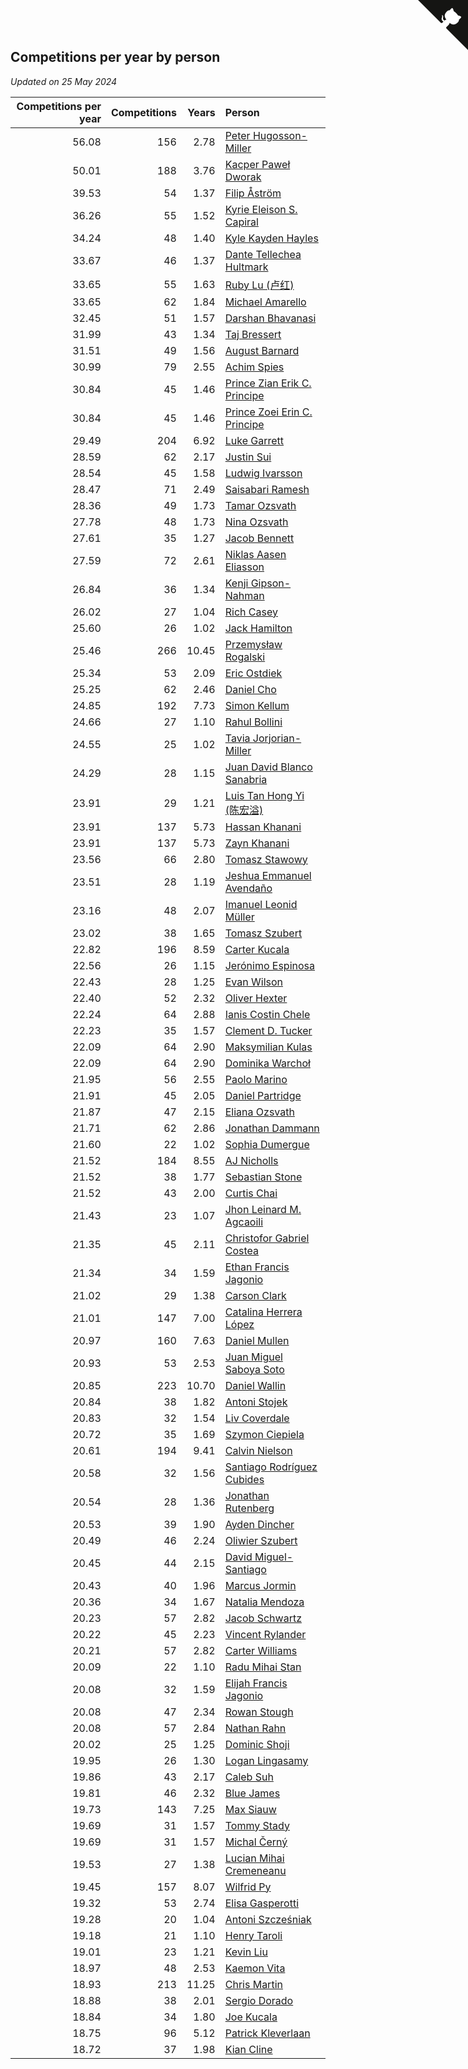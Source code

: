 ## Competitions per year by person

*Updated on 25 May 2024*

| Competitions per year | Competitions | Years | Person |
| ---: | ---: | ---: | :--- |
| 56.08 | 156 | 2.78 | [Peter Hugosson-Miller](https://www.worldcubeassociation.org/persons/2021HUGO01) |
| 50.01 | 188 | 3.76 | [Kacper Paweł Dworak](https://www.worldcubeassociation.org/persons/2020DWOR01) |
| 39.53 | 54 | 1.37 | [Filip Åström](https://www.worldcubeassociation.org/persons/2023ASTR01) |
| 36.26 | 55 | 1.52 | [Kyrie Eleison S. Capiral](https://www.worldcubeassociation.org/persons/2022CAPI02) |
| 34.24 | 48 | 1.40 | [Kyle Kayden Hayles](https://www.worldcubeassociation.org/persons/2022HAYL02) |
| 33.67 | 46 | 1.37 | [Dante Tellechea Hultmark](https://www.worldcubeassociation.org/persons/2023HULT01) |
| 33.65 | 55 | 1.63 | [Ruby Lu (卢红)](https://www.worldcubeassociation.org/persons/2022LURU01) |
| 33.65 | 62 | 1.84 | [Michael Amarello](https://www.worldcubeassociation.org/persons/2022AMAR09) |
| 32.45 | 51 | 1.57 | [Darshan Bhavanasi](https://www.worldcubeassociation.org/persons/2022BHAV01) |
| 31.99 | 43 | 1.34 | [Taj Bressert](https://www.worldcubeassociation.org/persons/2023BRES01) |
| 31.51 | 49 | 1.56 | [August Barnard](https://www.worldcubeassociation.org/persons/2022BARN21) |
| 30.99 | 79 | 2.55 | [Achim Spies](https://www.worldcubeassociation.org/persons/2021SPIE01) |
| 30.84 | 45 | 1.46 | [Prince Zian Erik C. Principe](https://www.worldcubeassociation.org/persons/2022PRIN08) |
| 30.84 | 45 | 1.46 | [Prince Zoei Erin C. Principe](https://www.worldcubeassociation.org/persons/2022PRIN09) |
| 29.49 | 204 | 6.92 | [Luke Garrett](https://www.worldcubeassociation.org/persons/2017GARR05) |
| 28.59 | 62 | 2.17 | [Justin Sui](https://www.worldcubeassociation.org/persons/2022SUIJ01) |
| 28.54 | 45 | 1.58 | [Ludwig Ivarsson](https://www.worldcubeassociation.org/persons/2022IVAR01) |
| 28.47 | 71 | 2.49 | [Saisabari Ramesh](https://www.worldcubeassociation.org/persons/2021RAME01) |
| 28.36 | 49 | 1.73 | [Tamar Ozsvath](https://www.worldcubeassociation.org/persons/2022OZSV04) |
| 27.78 | 48 | 1.73 | [Nina Ozsvath](https://www.worldcubeassociation.org/persons/2022OZSV03) |
| 27.61 | 35 | 1.27 | [Jacob Bennett](https://www.worldcubeassociation.org/persons/2023BENN04) |
| 27.59 | 72 | 2.61 | [Niklas Aasen Eliasson](https://www.worldcubeassociation.org/persons/2021ELIA01) |
| 26.84 | 36 | 1.34 | [Kenji Gipson-Nahman](https://www.worldcubeassociation.org/persons/2023GIPS01) |
| 26.02 | 27 | 1.04 | [Rich Casey](https://www.worldcubeassociation.org/persons/2023CASE06) |
| 25.60 | 26 | 1.02 | [Jack Hamilton](https://www.worldcubeassociation.org/persons/2023HAMI08) |
| 25.46 | 266 | 10.45 | [Przemysław Rogalski](https://www.worldcubeassociation.org/persons/2013ROGA02) |
| 25.34 | 53 | 2.09 | [Eric Ostdiek](https://www.worldcubeassociation.org/persons/2022OSTD01) |
| 25.25 | 62 | 2.46 | [Daniel Cho](https://www.worldcubeassociation.org/persons/2021CHOD01) |
| 24.85 | 192 | 7.73 | [Simon Kellum](https://www.worldcubeassociation.org/persons/2016KELL12) |
| 24.66 | 27 | 1.10 | [Rahul Bollini](https://www.worldcubeassociation.org/persons/2023BOLL01) |
| 24.55 | 25 | 1.02 | [Tavia Jorjorian-Miller](https://www.worldcubeassociation.org/persons/2023JORJ01) |
| 24.29 | 28 | 1.15 | [Juan David Blanco Sanabria](https://www.worldcubeassociation.org/persons/2023SANA04) |
| 23.91 | 29 | 1.21 | [Luis Tan Hong Yi (陈宏溢)](https://www.worldcubeassociation.org/persons/2023YILU01) |
| 23.91 | 137 | 5.73 | [Hassan Khanani](https://www.worldcubeassociation.org/persons/2018KHAN26) |
| 23.91 | 137 | 5.73 | [Zayn Khanani](https://www.worldcubeassociation.org/persons/2018KHAN28) |
| 23.56 | 66 | 2.80 | [Tomasz Stawowy](https://www.worldcubeassociation.org/persons/2021STAW01) |
| 23.51 | 28 | 1.19 | [Jeshua Emmanuel Avendaño](https://www.worldcubeassociation.org/persons/2023AVEN01) |
| 23.16 | 48 | 2.07 | [Imanuel Leonid Müller](https://www.worldcubeassociation.org/persons/2022MULL02) |
| 23.02 | 38 | 1.65 | [Tomasz Szubert](https://www.worldcubeassociation.org/persons/2022SZUB02) |
| 22.82 | 196 | 8.59 | [Carter Kucala](https://www.worldcubeassociation.org/persons/2015KUCA01) |
| 22.56 | 26 | 1.15 | [Jerónimo Espinosa](https://www.worldcubeassociation.org/persons/2023ESPI07) |
| 22.43 | 28 | 1.25 | [Evan Wilson](https://www.worldcubeassociation.org/persons/2023WILS11) |
| 22.40 | 52 | 2.32 | [Oliver Hexter](https://www.worldcubeassociation.org/persons/2022HEXT01) |
| 22.24 | 64 | 2.88 | [Ianis Costin Chele](https://www.worldcubeassociation.org/persons/2021CHEL01) |
| 22.23 | 35 | 1.57 | [Clement D. Tucker](https://www.worldcubeassociation.org/persons/2022TUCK09) |
| 22.09 | 64 | 2.90 | [Maksymilian Kulas](https://www.worldcubeassociation.org/persons/2021KULA02) |
| 22.09 | 64 | 2.90 | [Dominika Warchoł](https://www.worldcubeassociation.org/persons/2021WARC01) |
| 21.95 | 56 | 2.55 | [Paolo Marino](https://www.worldcubeassociation.org/persons/2021MARI04) |
| 21.91 | 45 | 2.05 | [Daniel Partridge](https://www.worldcubeassociation.org/persons/2022PART02) |
| 21.87 | 47 | 2.15 | [Eliana Ozsvath](https://www.worldcubeassociation.org/persons/2022OZSV01) |
| 21.71 | 62 | 2.86 | [Jonathan Dammann](https://www.worldcubeassociation.org/persons/2021DAMM01) |
| 21.60 | 22 | 1.02 | [Sophia Dumergue](https://www.worldcubeassociation.org/persons/2023DUME02) |
| 21.52 | 184 | 8.55 | [AJ Nicholls](https://www.worldcubeassociation.org/persons/2015NICH04) |
| 21.52 | 38 | 1.77 | [Sebastian Stone](https://www.worldcubeassociation.org/persons/2022STON09) |
| 21.52 | 43 | 2.00 | [Curtis Chai](https://www.worldcubeassociation.org/persons/2022CHAI02) |
| 21.43 | 23 | 1.07 | [Jhon Leinard M. Agcaoili](https://www.worldcubeassociation.org/persons/2023AGCA01) |
| 21.35 | 45 | 2.11 | [Christofor Gabriel Costea](https://www.worldcubeassociation.org/persons/2022COST03) |
| 21.34 | 34 | 1.59 | [Ethan Francis Jagonio](https://www.worldcubeassociation.org/persons/2022JAGO03) |
| 21.02 | 29 | 1.38 | [Carson Clark](https://www.worldcubeassociation.org/persons/2023CLAR02) |
| 21.01 | 147 | 7.00 | [Catalina Herrera López](https://www.worldcubeassociation.org/persons/2017LOPE31) |
| 20.97 | 160 | 7.63 | [Daniel Mullen](https://www.worldcubeassociation.org/persons/2016MULL04) |
| 20.93 | 53 | 2.53 | [Juan Miguel Saboya Soto](https://www.worldcubeassociation.org/persons/2021SOTO01) |
| 20.85 | 223 | 10.70 | [Daniel Wallin](https://www.worldcubeassociation.org/persons/2013WALL03) |
| 20.84 | 38 | 1.82 | [Antoni Stojek](https://www.worldcubeassociation.org/persons/2022STOJ03) |
| 20.83 | 32 | 1.54 | [Liv Coverdale](https://www.worldcubeassociation.org/persons/2022COVE02) |
| 20.72 | 35 | 1.69 | [Szymon Ciepiela](https://www.worldcubeassociation.org/persons/2022CIEP01) |
| 20.61 | 194 | 9.41 | [Calvin Nielson](https://www.worldcubeassociation.org/persons/2014NIEL03) |
| 20.58 | 32 | 1.56 | [Santiago Rodríguez Cubides](https://www.worldcubeassociation.org/persons/2022CUBI01) |
| 20.54 | 28 | 1.36 | [Jonathan Rutenberg](https://www.worldcubeassociation.org/persons/2023RUTE01) |
| 20.53 | 39 | 1.90 | [Ayden Dincher](https://www.worldcubeassociation.org/persons/2022DINC01) |
| 20.49 | 46 | 2.24 | [Oliwier Szubert](https://www.worldcubeassociation.org/persons/2022SZUB01) |
| 20.45 | 44 | 2.15 | [David Miguel-Santiago](https://www.worldcubeassociation.org/persons/2022MIGU02) |
| 20.43 | 40 | 1.96 | [Marcus Jormin](https://www.worldcubeassociation.org/persons/2022JORM01) |
| 20.36 | 34 | 1.67 | [Natalia Mendoza](https://www.worldcubeassociation.org/persons/2022MEND24) |
| 20.23 | 57 | 2.82 | [Jacob Schwartz](https://www.worldcubeassociation.org/persons/2021SCHW01) |
| 20.22 | 45 | 2.23 | [Vincent Rylander](https://www.worldcubeassociation.org/persons/2022RYLA01) |
| 20.21 | 57 | 2.82 | [Carter Williams](https://www.worldcubeassociation.org/persons/2021WILL06) |
| 20.09 | 22 | 1.10 | [Radu Mihai Stan](https://www.worldcubeassociation.org/persons/2023STAN09) |
| 20.08 | 32 | 1.59 | [Elijah Francis Jagonio](https://www.worldcubeassociation.org/persons/2022JAGO02) |
| 20.08 | 47 | 2.34 | [Rowan Stough](https://www.worldcubeassociation.org/persons/2022STOU01) |
| 20.08 | 57 | 2.84 | [Nathan Rahn](https://www.worldcubeassociation.org/persons/2021RAHN01) |
| 20.02 | 25 | 1.25 | [Dominic Shoji](https://www.worldcubeassociation.org/persons/2023SHOJ01) |
| 19.95 | 26 | 1.30 | [Logan Lingasamy](https://www.worldcubeassociation.org/persons/2023LING02) |
| 19.86 | 43 | 2.17 | [Caleb Suh](https://www.worldcubeassociation.org/persons/2022SUHC01) |
| 19.81 | 46 | 2.32 | [Blue James](https://www.worldcubeassociation.org/persons/2022JAME01) |
| 19.73 | 143 | 7.25 | [Max Siauw](https://www.worldcubeassociation.org/persons/2017SIAU02) |
| 19.69 | 31 | 1.57 | [Tommy Stady](https://www.worldcubeassociation.org/persons/2022STAD01) |
| 19.69 | 31 | 1.57 | [Michal Černý](https://www.worldcubeassociation.org/persons/2022CERN03) |
| 19.53 | 27 | 1.38 | [Lucian Mihai Cremeneanu](https://www.worldcubeassociation.org/persons/2023CREM01) |
| 19.45 | 157 | 8.07 | [Wilfrid Py](https://www.worldcubeassociation.org/persons/2016PYWI01) |
| 19.32 | 53 | 2.74 | [Elisa Gasperotti](https://www.worldcubeassociation.org/persons/2021GASP01) |
| 19.28 | 20 | 1.04 | [Antoni Szcześniak](https://www.worldcubeassociation.org/persons/2023SZCZ04) |
| 19.18 | 21 | 1.10 | [Henry Taroli](https://www.worldcubeassociation.org/persons/2023TARO01) |
| 19.01 | 23 | 1.21 | [Kevin Liu](https://www.worldcubeassociation.org/persons/2023LIUK02) |
| 18.97 | 48 | 2.53 | [Kaemon Vita](https://www.worldcubeassociation.org/persons/2021VITA01) |
| 18.93 | 213 | 11.25 | [Chris Martin](https://www.worldcubeassociation.org/persons/2013MART03) |
| 18.88 | 38 | 2.01 | [Sergio Dorado](https://www.worldcubeassociation.org/persons/2022CORR05) |
| 18.84 | 34 | 1.80 | [Joe Kucala](https://www.worldcubeassociation.org/persons/2022KUCA01) |
| 18.75 | 96 | 5.12 | [Patrick Kleverlaan](https://www.worldcubeassociation.org/persons/2019KLEV01) |
| 18.72 | 37 | 1.98 | [Kian Cline](https://www.worldcubeassociation.org/persons/2022CLIN01) |


<a href="https://github.com/jonatanklosko/wca_statistics" class="github-corner" aria-label="View source on Github"><svg width="80" height="80" viewBox="0 0 250 250" style="fill:#151513; color:#fff; position: absolute; top: 0; border: 0; right: 0;" aria-hidden="true"><path d="M0,0 L115,115 L130,115 L142,142 L250,250 L250,0 Z"></path><path d="M128.3,109.0 C113.8,99.7 119.0,89.6 119.0,89.6 C122.0,82.7 120.5,78.6 120.5,78.6 C119.2,72.0 123.4,76.3 123.4,76.3 C127.3,80.9 125.5,87.3 125.5,87.3 C122.9,97.6 130.6,101.9 134.4,103.2" fill="currentColor" style="transform-origin: 130px 106px;" class="octo-arm"></path><path d="M115.0,115.0 C114.9,115.1 118.7,116.5 119.8,115.4 L133.7,101.6 C136.9,99.2 139.9,98.4 142.2,98.6 C133.8,88.0 127.5,74.4 143.8,58.0 C148.5,53.4 154.0,51.2 159.7,51.0 C160.3,49.4 163.2,43.6 171.4,40.1 C171.4,40.1 176.1,42.5 178.8,56.2 C183.1,58.6 187.2,61.8 190.9,65.4 C194.5,69.0 197.7,73.2 200.1,77.6 C213.8,80.2 216.3,84.9 216.3,84.9 C212.7,93.1 206.9,96.0 205.4,96.6 C205.1,102.4 203.0,107.8 198.3,112.5 C181.9,128.9 168.3,122.5 157.7,114.1 C157.9,116.9 156.7,120.9 152.7,124.9 L141.0,136.5 C139.8,137.7 141.6,141.9 141.8,141.8 Z" fill="currentColor" class="octo-body"></path></svg></a><style>.github-corner:hover .octo-arm{animation:octocat-wave 560ms ease-in-out}@keyframes octocat-wave{0%,100%{transform:rotate(0)}20%,60%{transform:rotate(-25deg)}40%,80%{transform:rotate(10deg)}}@media (max-width:500px){.github-corner:hover .octo-arm{animation:none}.github-corner .octo-arm{animation:octocat-wave 560ms ease-in-out}}</style>

